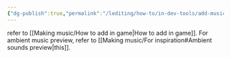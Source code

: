 ```yaml
---
{"dg-publish":true,"permalink":"/lediting/how-to/in-dev-tools/add-music/"}
---
```


refer to [[Making music/How to add in game\|How to add in game]].
For ambient music preview, refer to [[Making music/For inspiration#Ambient sounds preview\|this]]. 